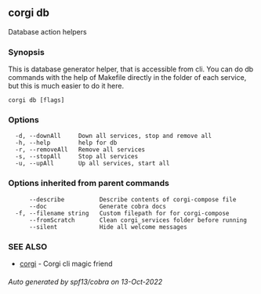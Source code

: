 ## corgi db

Database action helpers

### Synopsis


This is database generator helper, that is accessible from cli.
You can do db commands with the help of Makefile directly in the folder of
each service, but this is much easier to do it here.

	

```
corgi db [flags]
```

### Options

```
  -d, --downAll     Down all services, stop and remove all
  -h, --help        help for db
  -r, --removeAll   Remove all services
  -s, --stopAll     Stop all services
  -u, --upAll       Up all services, start all
```

### Options inherited from parent commands

```
      --describe          Describe contents of corgi-compose file
      --doc               Generate cobra docs
  -f, --filename string   Custom filepath for for corgi-compose
      --fromScratch       Clean corgi_services folder before running
      --silent            Hide all welcome messages
```

### SEE ALSO

* [corgi](corgi.md)	 - Corgi cli magic friend

###### Auto generated by spf13/cobra on 13-Oct-2022
